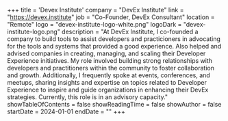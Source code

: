 +++
title = 'Devex Institute'
company = "DevEx Institute"
link = "https://devex.institute"
job = "Co-Founder, DevEx Consultant"
location = "Remote"
logo = "devex-institute-logo-white.png"
logoDark = "devex-institute-logo.png"
description = "At DevEx Institute, I co-founded a company to build tools to assist developers and practicioners in advocating for the tools and systems that provided a good experience. Also helped and advised companies in creating, managing, and scaling their Developer Experience initiatives. My role involved building strong relationships with developers and practitioners within the community to foster collaboration and growth. Additionally, I frequently spoke at events, conferences, and meetups, sharing insights and expertise on topics related to Developer Experience to inspire and guide organizations in enhancing their DevEx strategies. Currently, this role is in an advisory capacity."
showTableOfContents = false
showReadingTime = false
showAuthor = false
startDate = 2024-01-01
endDate = ""
+++
